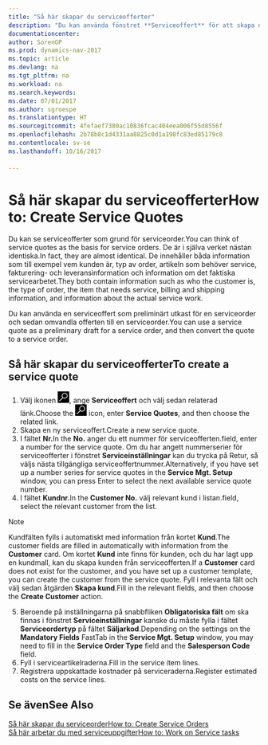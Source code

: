```yaml
---
title: "Så här skapar du serviceofferter"
description: "Du kan använda fönstret **Serviceoffert** för att skapa dokument där du anger information om service, som reparation och underhåll, på serviceartiklar efter kundkrav. Du kan använda en serviceoffert som preliminärt utkast för en serviceorder och sedan omvandla offerten till en serviceorder."
documentationcenter: 
author: SorenGP
ms.prod: dynamics-nav-2017
ms.topic: article
ms.devlang: na
ms.tgt_pltfrm: na
ms.workload: na
ms.search.keywords: 
ms.date: 07/01/2017
ms.author: sgroespe
ms.translationtype: HT
ms.sourcegitcommit: 4fefaef7380ac10836fcac404eea006f55d8556f
ms.openlocfilehash: 2b78b8c1d4331aa8825c0d1a198fc83ed85179c8
ms.contentlocale: sv-se
ms.lasthandoff: 10/16/2017

---
```

# <a name="how-to-create-service-quotes"></a><span data-ttu-id="99b0f-104">Så här skapar du serviceofferter</span><span class="sxs-lookup"><span data-stu-id="99b0f-104">How to: Create Service Quotes</span></span>
<span data-ttu-id="99b0f-105">Du kan se serviceofferter som grund för serviceorder.</span><span class="sxs-lookup"><span data-stu-id="99b0f-105">You can think of service quotes as the basis for service orders.</span></span> <span data-ttu-id="99b0f-106">De är i själva verket nästan identiska.</span><span class="sxs-lookup"><span data-stu-id="99b0f-106">In fact, they are almost identical.</span></span> <span data-ttu-id="99b0f-107">De innehåller båda information som till exempel vem kunden är, typ av order, artikeln som behöver service, fakturering- och leveransinformation och information om det faktiska servicearbetet.</span><span class="sxs-lookup"><span data-stu-id="99b0f-107">They both contain information such as who the customer is, the type of order, the item that needs service, billing and shipping information, and information about the actual service work.</span></span>
 
<span data-ttu-id="99b0f-108">Du kan använda en serviceoffert som preliminärt utkast för en serviceorder och sedan omvandla offerten till en serviceorder.</span><span class="sxs-lookup"><span data-stu-id="99b0f-108">You can use a service quote as a preliminary draft for a service order, and then convert the quote to a service order.</span></span>  
  
## <a name="to-create-a-service-quote"></a><span data-ttu-id="99b0f-109">Så här skapar du serviceofferter</span><span class="sxs-lookup"><span data-stu-id="99b0f-109">To create a service quote</span></span>  
1. <span data-ttu-id="99b0f-110">Välj ikonen ![Söka efter sida eller rapport](media/ui-search/search_small.png "ikonen Söka efter sida eller rapport"), ange **Serviceoffert** och välj sedan relaterad länk.</span><span class="sxs-lookup"><span data-stu-id="99b0f-110">Choose the ![Search for Page or Report](media/ui-search/search_small.png "Search for Page or Report icon") icon, enter **Service Quotes**, and then choose the related link.</span></span>  
2. <span data-ttu-id="99b0f-111">Skapa en ny serviceoffert.</span><span class="sxs-lookup"><span data-stu-id="99b0f-111">Create a new service quote.</span></span>  
3. <span data-ttu-id="99b0f-112">I fältet **Nr.**</span><span class="sxs-lookup"><span data-stu-id="99b0f-112">In the **No.**</span></span> <span data-ttu-id="99b0f-113">anger du ett nummer för serviceofferten.</span><span class="sxs-lookup"><span data-stu-id="99b0f-113">field, enter a number for the service quote.</span></span> <span data-ttu-id="99b0f-114">Om du har angett nummerserier för serviceofferter i fönstret **Serviceinställningar** kan du trycka på Retur, så väljs nästa tillgängliga serviceoffertnummer.</span><span class="sxs-lookup"><span data-stu-id="99b0f-114">Alternatively, if you have set up a number series for service quotes in the **Service Mgt. Setup** window, you can press Enter to select the next available service quote number.</span></span>  
4. <span data-ttu-id="99b0f-115">I fältet **Kundnr.**</span><span class="sxs-lookup"><span data-stu-id="99b0f-115">In the **Customer No.**</span></span>  <span data-ttu-id="99b0f-116">välj relevant kund i listan.</span><span class="sxs-lookup"><span data-stu-id="99b0f-116">field, select the relevant customer from the list.</span></span>  

  > [!Note]  
  >  <span data-ttu-id="99b0f-117">Kundfälten fylls i automatiskt med information från kortet **Kund**.</span><span class="sxs-lookup"><span data-stu-id="99b0f-117">The customer fields are filled in automatically with information from the **Customer** card.</span></span> <span data-ttu-id="99b0f-118">Om kortet **Kund** inte finns för kunden, och du har lagt upp en kundmall, kan du skapa kunden från serviceofferten.</span><span class="sxs-lookup"><span data-stu-id="99b0f-118">If a **Customer** card does not exist for the customer, and you have set up a customer template, you can create the customer from the service quote.</span></span> <span data-ttu-id="99b0f-119">Fyll i relevanta fält och välj sedan åtgärden **Skapa kund**.</span><span class="sxs-lookup"><span data-stu-id="99b0f-119">Fill in the relevant fields, and then choose the **Create Customer** action.</span></span>  
  
5. <span data-ttu-id="99b0f-120">Beroende på inställningarna på snabbfliken **Obligatoriska fält** om ska finnas i fönstret **Serviceinställningar** kanske du måste fylla i fältet **Serviceordertyp** på fältet **Säljarkod**.</span><span class="sxs-lookup"><span data-stu-id="99b0f-120">Depending on the settings on the **Mandatory Fields** FastTab in the **Service Mgt. Setup** window, you may need to fill in the **Service Order Type** field and the **Salesperson Code** field.</span></span>  
6. <span data-ttu-id="99b0f-121">Fyll i serviceartikelraderna.</span><span class="sxs-lookup"><span data-stu-id="99b0f-121">Fill in the service item lines.</span></span>  
7. <span data-ttu-id="99b0f-122">Registrera uppskattade kostnader på serviceraderna.</span><span class="sxs-lookup"><span data-stu-id="99b0f-122">Register estimated costs on the service lines.</span></span>  
  
## <a name="see-also"></a><span data-ttu-id="99b0f-123">Se även</span><span class="sxs-lookup"><span data-stu-id="99b0f-123">See Also</span></span>  
[<span data-ttu-id="99b0f-124">Så här skapar du serviceorder</span><span class="sxs-lookup"><span data-stu-id="99b0f-124">How to: Create Service Orders</span></span>](service-how-to-create-service-orders.md)  
[<span data-ttu-id="99b0f-125">Så här arbetar du med serviceuppgifter</span><span class="sxs-lookup"><span data-stu-id="99b0f-125">How to: Work on Service tasks</span></span>](service-how-to-work-on-service-tasks.md)  

 
